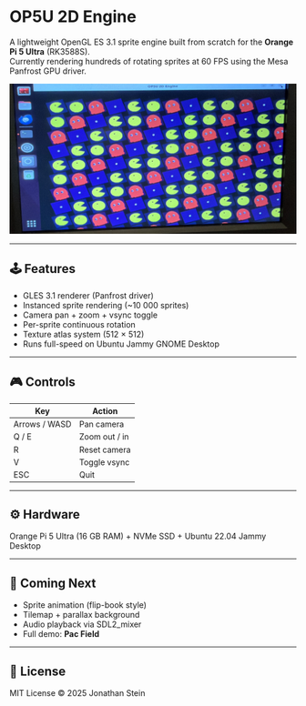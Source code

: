 # OP5U 2D Engine

A lightweight OpenGL ES 3.1 sprite engine built from scratch for the **Orange Pi 5 Ultra** (RK3588S).  
Currently rendering hundreds of rotating sprites at 60 FPS using the Mesa Panfrost GPU driver.

![Pac-Man grid demo](screenshots/pacman_grid.jpg)

---

## 🕹 Features
- GLES 3.1 renderer (Panfrost driver)
- Instanced sprite rendering (~10 000 sprites)
- Camera pan + zoom + vsync toggle
- Per-sprite continuous rotation
- Texture atlas system (512 × 512)
- Runs full-speed on Ubuntu Jammy GNOME Desktop

---

## 🎮 Controls
| Key | Action |
|-----|---------|
| Arrows / WASD | Pan camera |
| Q / E | Zoom out / in |
| R | Reset camera |
| V | Toggle vsync |
| ESC | Quit |

---

## ⚙ Hardware
Orange Pi 5 Ultra (16 GB RAM) + NVMe SSD + Ubuntu 22.04 Jammy Desktop

---

## 🔮 Coming Next
- Sprite animation (flip-book style)
- Tilemap + parallax background
- Audio playback via SDL2_mixer
- Full demo: **Pac Field**

---

## 📄 License
MIT License © 2025 Jonathan Stein
